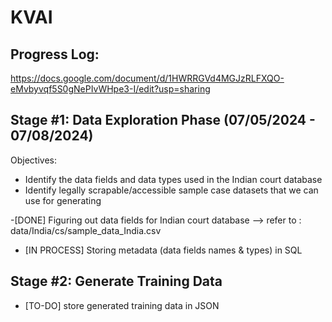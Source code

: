 # KVAI

## Progress Log: 
https://docs.google.com/document/d/1HWRRGVd4MGJzRLFXQO-eMvbyvqf5S0gNePIvWHpe3-I/edit?usp=sharing

## Stage #1: Data Exploration Phase (07/05/2024 - 07/08/2024)
Objectives:
- Identify the data fields and data types used in the Indian court database
- Identify legally scrapable/accessible sample case datasets that we can use for generating

-[DONE] Figuring out data fields for Indian court database 
--> refer to : data/India/cs/sample_data_India.csv
- [IN PROCESS] Storing metadata (data fields names & types) in SQL 



## Stage #2: Generate Training Data

- [TO-DO] store generated training data in JSON 

